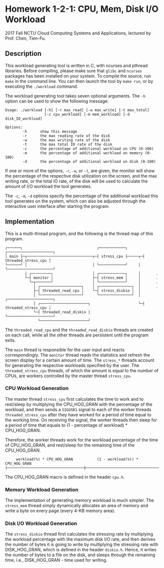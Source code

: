 # Homework 1-2-1: CPU, Mem, Disk I/O Workload

2017 Fall NCTU Cloud Computing Systems and Applications, lectured by Prof. Chen,
Tien-Fu.

## Description

This workload generating tool is written in C, with ncurses and pthread
libraries. Before compiling, please make sure that `glibc` and `ncurses`
packages has been installed on your system. To compile the source, run `make` in
the command line. You can then launch the tool by `make run`, or by executing
the `./workload` command.

The workload generating tool takes seven optional arguments. The `-h` option can
be used to show the following message:

```
Usage: ./workload [-h] [-r max_read] [-w max_write] [-t max_total]
                  [-c cpu_workload] [-m mem_workload] [-d disk_IO_workload]

Options:
        -h      show this message
        -r      the max reading rate of the disk
        -w      the max writing rate of the disk
        -t      the max total IO rate of the disk
        -c      the percentage of additional workload on CPU (0-100)
        -m      the percentage of additional workload on memory (0-100)
        -d      the percentage of additional workload on disk (0-100)
```

If one or more of the options, `-r`, `-w`, or `-t`, are given, the monitor will
show the percentage of the respective disk utilization on the screen, and the
max writing rate, or the total IO rate, of the disk will be used to calculate
the amount of I/O workload the tool generates.

The `-c`, `-m`, `-d` options specify the percentage of the additional workload
this tool generates on the system, which can also be adjusted through the
interactive user interface after starting the program.

## Implementation

This is a multi-thread program, and the following is the thread map of this
program.

```
┌──────┐                                  ┌────────────┐       ┌─────────────────────┐
│ main ├─┬──────────────────────────────┬─┤ stress_cpu ├─────┬─┤ threaded_stress_cpu │
└──────┘ │                              │ └────────────┘     │ └─────────────────────┘
         │ ┌─────────┐                  │ ┌────────────┐     │       .
         └─┤ monitor │                  ├─┤ stress_mem │     │       .
           └─┬───────┘                  │ └────────────┘     │       .
             │ ┌───────────────────┐    │ ┌───────────────┐  │       .
             ├─┤ threaded_read_cpu │    └─┤ stress_diskio │  │
             │ └───────────────────┘      └───────────────┘  │ ┌─────────────────────┐
             │ ┌──────────────────────┐                      └─┤ threaded_stress_cpu │
             └─┤ threaded_read_diskio │                        └─────────────────────┘
               └──────────────────────┘
```

The `threaded_read_cpu` and the `threaded_read_diskio` threads are created on
each call, while all the other threads are persistent until the program exits.

The `main` thread is responsible for the user input and reacts correspondingly.
The `monitor` thread reads the statistics and refresh the screen display for a
certain amount of time. The `stress_*` threads account for generating the
respective workloads specified by the user. The `threaded_stress_cpu` threads,
of which the amount is equal to the number of CPUs, are workers controlled by
the master thread `stress_cpu`.

### CPU Workload Generation

The master thread `stress_cpu` first calculates the time to work and to
rest/sleep by multiplying the CPU_HOG_GRAN with the percentage of the workload,
and then sends a `SIGUSR1` signal to each of the worker threads
`threaded_stress_cpu` after they have worked for a period of time equal to the
working time. On receiving the signal, the worker threads then sleep for a
period of time that equals to (1 - percentage of workload) * CPU_HOG_GRAN.

Therefore, the worker threads work for the workload percentage of the time of
CPU_HOG_GRAN, and rest/sleep for the remaining time of the CPU_HOG_GRAN.

```
     workload(%) * CPU_HOG_GRAN           (1 - workload(%)) * CPU_HOG_GRAN
├───────────────────────────────────┼───────────────────────────────────────────┤
```

The CPU_HOG_GRAN macro is defined in the header `cpu.h`.

### Memory Workload Generation

The implementation of generating memory workload is much simpler. The
`stress_mem` thread simply dynamically allocates an area of memory and write
a byte on every page (every 4-KB memory area).

### Disk I/O Workload Generation

The `stress_diskio` thread first calculates the stressing rate by multiplying
the workload percentage with the maximum disk I/O rate, and then derives the
number of bytes it is going to write by multiplying the stressing rate with
DISK_HOG_GRAN, which is defined in the header `diskio.h`. Hence, it writes the
number of bytes to a file on the disk, and sleeps through the remaining time,
i.e., DISK_HOG_GRAN - time used for writing.

